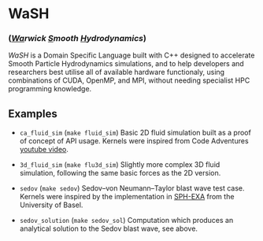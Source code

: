 # <strong>WaSH</strong>

### (<em><strong><u>Wa</u></strong>rwick <strong><u>S</u></strong>mooth <strong><u>H</u></strong>ydrodynamics</em>)

<em>WaSH</em> is a Domain Specific Language built with C++ designed to accelerate Smooth Particle Hydrodynamics simulations, and to help developers and researchers best utilise all of available hardware functionaly, using combinations of CUDA, OpenMP, and MPI, without needing specialist HPC programming knowledge.

## Examples
- `ca_fluid_sim` (`make fluid_sim`) Basic 2D fluid simulation built as a proof of concept of API usage. Kernels were inspired from Code Adventures [youtube video](https://www.youtube.com/watch?v=rSKMYc1CQHE).

- `3d_fluid_sim` (`make flu3d_sim`) Slightly more complex 3D fluid simulation, following the same basic forces as the 2D version.

- `sedov` (`make sedov`) Sedov–von Neumann–Taylor blast wave test case. Kernels were inspired by the implementation in [SPH-EXA](https://github.com/unibas-dmi-hpc/SPH-EXA) from the University of Basel.

- `sedov_solution` (`make sedov_sol`) Computation which produces an analytical solution to the Sedov blast wave, see above.